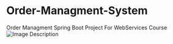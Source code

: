 # Order-Managment-System
Order Managment Spring Boot Project For WebServices Course
![Image Description](Order-Managment-System/ERD-Assigment2.png)
